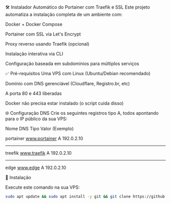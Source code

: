 🛠️ Instalador Automático do Portainer com Traefik e SSL
Este projeto automatiza a instalação completa de um ambiente com:

Docker + Docker Compose

Portainer com SSL via Let's Encrypt

Proxy reverso usando Traefik (opcional)

Instalação interativa via CLI

Configuração baseada em subdomínios para múltiplos serviços

✅ Pré-requisitos
Uma VPS com Linux (Ubuntu/Debian recomendado)

Domínio com DNS gerenciável (Cloudflare, Registro.br, etc)

A porta 80 e 443 liberadas

Docker não precisa estar instalado (o script cuida disso)

🌐 Configuração DNS
Crie os seguintes registros tipo A, todos apontando para o IP público da sua VPS:

Nome DNS	   Tipo 	Valor (Exemplo)

portainer
www.portainer	A	   192.0.2.10

---------------------------------

treefik
www.traefik 	A 	 192.0.2.10

--------------------------------

edge
www.edge      A	  192.0.2.10


🚀 Instalação

Execute este comando na sua VPS:

```bash
sudo apt update && sudo apt install -y git && git clone https://github.com/sPadamen-Dev/portainer-instalador.git && cd portainer-instalador && sudo chmod +x install.sh && ./install.sh


